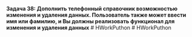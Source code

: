 **Задача 38: Дополнить телефонный справочник возможностью изменения и удаления данных. Пользователь также может ввести имя или фамилию, и Вы должны реализовать функционал для изменения и удаления данных**
#   H W o r k P u t h o n  
 #   H W o r k P u t h o n  
 
